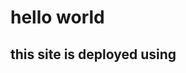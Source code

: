 <html>
  <head>
    <title>Hello world</title>
  </head>
  <body>
    <h1>hello world</h1>
    <h2>this site is deployed using</h2>
  </body>
</html>
